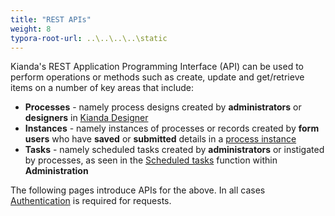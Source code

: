 ```yaml
---
title: "REST APIs"
weight: 8
typora-root-url: ..\..\..\..\static
---
```




Kianda's REST Application Programming Interface (API) can be used to perform operations or methods such as create, update and get/retrieve items on a number of key areas that include:

- **Processes** - namely process designs created by **administrators** or **designers** in [Kianda Designer](/platform/application-designer/designer/)
- **Instances** - namely instances of processes or records created by **form users** who have **saved** or **submitted** details in a [process instance](/platform/application-designer/process/process-instance/)
- **Tasks** - namely scheduled tasks created by **administrators** or instigated by processes, as seen in the [Scheduled tasks](/platform/administration/scheduledtasks/) function within **Administration**

The following pages introduce APIs for the above. In all cases [Authentication](/apis/authentication/) is required for requests.
